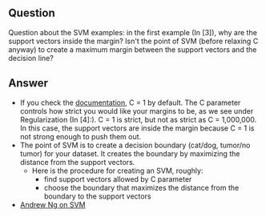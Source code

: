 ## Question
Question about the SVM examples: in the first example (In [3]), why are the support vectors inside the margin? Isn't the point of SVM (before relaxing C anyway) to create a maximum margin between the support vectors and the decision line?


## Answer

- If you check the [documentation](https://scikit-learn.org/stable/modules/generated/sklearn.svm.SVC.html), C = 1 by default. The C parameter controls how strict you would like your margins to be, as we see under Regularization (In [4]:). C = 1 is strict, but not as strict as C = 1,000,000. In this case, the support vectors are inside the margin because C = 1 is not strong enough to push them out. 
- The point of SVM is to create a decision boundary (cat/dog, tumor/no tumor)
  for your dataset. It creates the boundary by maximizing the distance from the
  support vectors.
    - Here is the procedure for creating an SVM, roughly:
        - find support vectors allowed by C parameter
        - choose the boundary that maximizes the distance from the boundary to the
          support vectors
- [Andrew Ng on SVM](https://www.youtube.com/watch?v=hCOIMkcsm_g)
